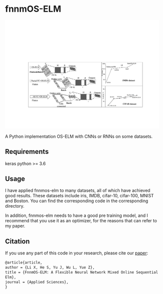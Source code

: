 # fnnmOS-ELM
<p align="center">
  <img src="fnnmOS-ELM.jpg" alt="fnnmOS-ELM">
</p>
A Python implementation OS-ELM with CNNs or RNNs on some datasets.

## Requirements

keras
python >= 3.6


## Usage
I have applied fnnmos-elm to many datasets, all of which have achieved good results. These datasets include iris, IMDB, cifar-10, cifar-100, MNIST and Boston. You can find the corresponding code in the corresponding directory. 

In addition, fnnmos-elm needs to have a good pre training model, and I recommend that you use it as an optimizer, for the reasons that can refer to my paper.


## Citation
If you use any part of this code in your research, please cite our [paper](https://www.mdpi.com/531156):
```
@article{article,
author = {Li X, He S, Yu J, Wu L, Yue Z},
title = {FnnmOS-ELM: A Flexible Neural Network Mixed Online Sequential Elm},
journal = {Applied Sciences},
}
```
